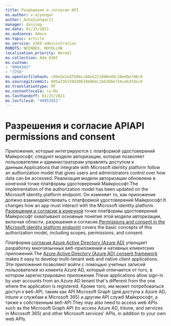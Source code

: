 ```yaml
---
title: Разрешения и согласие API
ms.author: v-aiyengar
author: AshaIyengar21
manager: dansimp
ms.date: 01/25/2021
ms.audience: Admin
ms.topic: article
ms.service: o365-administration
ROBOTS: NOINDEX, NOFOLLOW
localization_priority: Normal
ms.collection: Adm_O365
ms.custom:
- "9004343"
- "7756"
ms.openlocfilehash: c99e5e2e8fb9bcc88e5221890ed9c28ed9e7d0c8
ms.sourcegitcommit: 605a73b159d30634b064c1b63b0e734ceb3fdec8
ms.translationtype: MT
ms.contentlocale: ru-RU
ms.lasthandoff: 01/25/2021
ms.locfileid: "49951921"
---
```

# <a name="api-permissions-and-consent"></a><span data-ttu-id="0f76d-102">Разрешения и согласие API</span><span class="sxs-lookup"><span data-stu-id="0f76d-102">API permissions and consent</span></span>

<span data-ttu-id="0f76d-103">Приложения, которые интегрируются с платформой удостоверений Майкрософт, следуют модели авторизации, которая позволяет пользователям и администраторам управлять доступом к данным.</span><span class="sxs-lookup"><span data-stu-id="0f76d-103">Applications that integrate with Microsoft identity platform follow an authorization model that gives users and administrators control over how data can be accessed.</span></span> <span data-ttu-id="0f76d-104">Реализация модели авторизации обновлена в конечной точке платформы удостоверений Майкрософт.</span><span class="sxs-lookup"><span data-stu-id="0f76d-104">The implementation of the authorization model has been updated on the Microsoft identity platform endpoint.</span></span> <span data-ttu-id="0f76d-105">Он изменяет то, как приложение должно взаимодействовать с платформой удостоверений Майкрософт.</span><span class="sxs-lookup"><span data-stu-id="0f76d-105">It changes how an app must interact with the Microsoft identity platform.</span></span> <span data-ttu-id="0f76d-106">[Разрешения и согласие в конечной](https://docs.microsoft.com/azure/active-directory/develop/v2-permissions-and-consent) точке платформы удостоверений Майкрософт охватывают основные понятия этой модели авторизации, включая области, разрешения и согласие.</span><span class="sxs-lookup"><span data-stu-id="0f76d-106">[Permissions and consent in the Microsoft identity platform endpoint](https://docs.microsoft.com/azure/active-directory/develop/v2-permissions-and-consent) covers the basic concepts of this authorization model, including scopes, permissions, and consent.</span></span>

<span data-ttu-id="0f76d-107">Платформа [согласия Azure Active Directory (Azure AD)](https://docs.microsoft.com/azure/active-directory/develop/consent-framework) упрощает разработку многоязычных веб-приложений и нативных клиентских приложений.</span><span class="sxs-lookup"><span data-stu-id="0f76d-107">The [Azure Active Directory (Azure AD) consent framework](https://docs.microsoft.com/azure/active-directory/develop/consent-framework) makes it easy to develop multi-tenant web and native client applications.</span></span> <span data-ttu-id="0f76d-108">Эти приложения позволяют войти с помощью учетных записей пользователей из клиента Azure AD, который отличается от того, в котором зарегистрировано приложение.</span><span class="sxs-lookup"><span data-stu-id="0f76d-108">These applications allow sign-in by user accounts from an Azure AD tenant that's different from the one where the application is registered.</span></span> <span data-ttu-id="0f76d-109">Кроме того, им может потребоваться доступ к веб-API, таким как API Microsoft Graph (для доступа к Azure AD, Intune и службам в Microsoft 365) и другим API служб Майкрософт, а также к собственным веб-API.</span><span class="sxs-lookup"><span data-stu-id="0f76d-109">They may also need to access web APIs such as the Microsoft Graph API (to access Azure AD, Intune, and services in Microsoft 365) and other Microsoft services' APIs, in addition to your own web APIs.</span></span>

